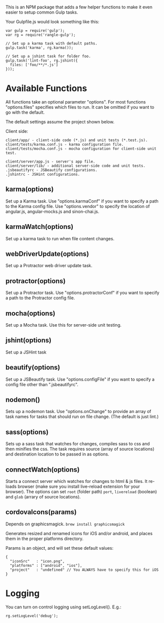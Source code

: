 This is an NPM package that adds a few helper functions to make it even easier
to setup common Gulp tasks.

Your Gulpfile.js would look something like this:

    var gulp = require('gulp');
    var rg = require('rangle-gulp');

    // Set up a karma task with default paths.
    gulp.task('karma', rg.karma());

    // Set up a jshint task for folder foo.
    gulp.task('lint-foo', rg.jshint({
      files: ['foo/**/*.js']
    }));

# Available Functions

All functions take an optional parameter "options". For most functions
"options.files" specifies which files to run. It can be omitted if you want to
go with the default.

The default settings assume the project shown below.

Client side:

    client/app/ - client-side code (*.js) and unit tests (*.test.js).
    client/tests/karma.conf.js - karma configuration file.
    client/tests/mocha.conf.js - mocha configuration for client-side unit test.

    client/server/app.js - server's app file.
    client/server/lib/ - additional server-side code and unit tests.
    .jsbeautifyrc - JSBeautify configurations.
    .jshintrc - JSHint configurations.


## karma(options)

Set up a Karma task. Use "options.karmaConf" if you want to specify a path to
the Karma config file. Use "options.vendor" to specify the location of
angular.js, angular-mocks.js and sinon-chai.js.

## karmaWatch(options)

Set up a karma task to run when file content changes.

## webDriverUpdate(options)

Set up a Protractor web driver update task.

## protractor(options)

Set up a Protractor task. Use "options.protractorConf" if you want to specify a path to
the Protractor config file.


## mocha(options)

Set up a Mocha task. Use this for server-side unit testing.

## jshint(options)

Set up a JSHint task

## beautify(options)

Set up a JSBeautify task. Use "options.configFile" if you want to specify a
config file other than ".jsbeautifyrc".

## nodemon()

Sets up a nodemon task. Use "options.onChange" to provide an array of task
names for tasks that should run on file change. (The default is just lint.)

## sass(options)

Sets up a sass task that watches for changes, compiles sass to css and then minifies the css. The task requires source (array of source locations) and destination location to be passed in as options. 

## connectWatch(options)

Starts a connect server which watches for changes to html & js files. It re-loads browser (make sure you install live-reload extension for your browser). The options can set `root` (folder path) `port`, `livereload` (boolean) and `glob` (arrary of source locations).

## cordovaIcons(params)

Depends on graphicsmagick. `brew install graphicsmagick`

Generates resized and renamed icons for iOS and/or android, and places them in the proper platforms directory.

Params is an object, and will set these default values:

    {
      "iconSrc"   : "icon.png",
      "platforms" : ["android", "ios"],
      "project"   : "undefined" // You ALWAYS have to specify this for iOS
    }


# Logging

You can turn on control logging using setLogLevel(). E.g.:

    rg.setLogLevel('debug');

